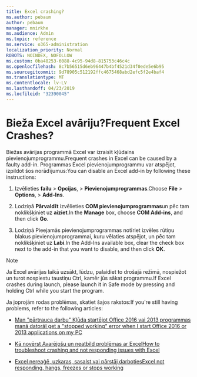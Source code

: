 ```yaml
---
title: Excel crashing?
ms.author: pebaum
author: pebaum
manager: mnirkhe
ms.audience: Admin
ms.topic: reference
ms.service: o365-administration
localization_priority: Normal
ROBOTS: NOINDEX, NOFOLLOW
ms.custom: 0ba48253-6088-4c95-94d8-815753c46c4c
ms.openlocfilehash: 8c7b56515d6eb96447b4bf4521d34f0ede5e6b95
ms.sourcegitcommit: 9d78905c512192ffc4675468abd2efc5f2e4baf4
ms.translationtype: MT
ms.contentlocale: lv-LV
ms.lasthandoff: 04/23/2019
ms.locfileid: "32390045"
---
```

# <a name="frequent-excel-crashes"></a><span data-ttu-id="8d075-102">Bieža Excel avāriju?</span><span class="sxs-lookup"><span data-stu-id="8d075-102">Frequent Excel Crashes?</span></span>

<span data-ttu-id="8d075-103">Biežas avārijas programmā Excel var izraisīt kļūdains pievienojumprogrammu.</span><span class="sxs-lookup"><span data-stu-id="8d075-103">Frequent crashes in Excel can be caused by a faulty add-in.</span></span> <span data-ttu-id="8d075-104">Programmas Excel pievienojumprogrammu var atspējot, izpildot šos norādījumus:</span><span class="sxs-lookup"><span data-stu-id="8d075-104">You can disable an Excel add-in by following these instructions:</span></span>
  
1. <span data-ttu-id="8d075-105">Izvēlieties **failu** \> **Opcijas**, \> **Pievienojumprogrammas**.</span><span class="sxs-lookup"><span data-stu-id="8d075-105">Choose **File** \> **Options**, \> **Add-Ins**.</span></span>
    
2. <span data-ttu-id="8d075-106">Lodziņā **Pārvaldīt** izvēlieties **COM pievienojumprogrammas**un pēc tam noklikšķiniet uz **aiziet**.</span><span class="sxs-lookup"><span data-stu-id="8d075-106">In the **Manage** box, choose **COM Add-ins**, and then click **Go**.</span></span>
    
3. <span data-ttu-id="8d075-107">Lodziņā Pieejamās pievienojumprogrammas notīriet izvēles rūtiņu blakus pievienojumprogrammai, kuru vēlaties atspējot, un pēc tam noklikšķiniet uz **Labi**.</span><span class="sxs-lookup"><span data-stu-id="8d075-107">In the Add-Ins available box, clear the check box next to the add-in that you want to disable, and then click **OK**.</span></span>
    
> [!NOTE]
> <span data-ttu-id="8d075-108">Ja Excel avārijas laikā uzsākt, lūdzu, palaidiet to drošajā režīmā, nospiežot un turot nospiestu taustiņu Ctrl, kamēr jūs sākat programmu.</span><span class="sxs-lookup"><span data-stu-id="8d075-108">If Excel crashes during launch, please launch it in Safe mode by pressing and holding Ctrl while you start the program.</span></span> 
  
<span data-ttu-id="8d075-109">Ja joprojām rodas problēmas, skatiet šajos rakstos:</span><span class="sxs-lookup"><span data-stu-id="8d075-109">If you're still having problems, refer to the following articles:</span></span>
  
- [<span data-ttu-id="8d075-110">Man "pārtrauca darbu" Kļūda startējot Office 2016 vai 2013 programmas manā datorā</span><span class="sxs-lookup"><span data-stu-id="8d075-110">I get a "stopped working" error when I start Office 2016 or 2013 applications on my PC</span></span>](https://support.office.com/article/52bd7985-4e99-4a35-84c8-2d9b8301a2fa.aspx)
    
- [<span data-ttu-id="8d075-111">Kā novērst Avarējošu un neatbild problēmas ar Excel</span><span class="sxs-lookup"><span data-stu-id="8d075-111">How to troubleshoot crashing and not responding issues with Excel</span></span>](https://support.microsoft.com/help/2758592/how-to-troubleshoot-crashing-and-not-responding-issues-with-excel)
    
- [<span data-ttu-id="8d075-112">Excel nereaģē, uzkaras, sasalst vai pārstāj darboties</span><span class="sxs-lookup"><span data-stu-id="8d075-112">Excel not responding, hangs, freezes or stops working</span></span>](https://support.office.com/article/37e7d3c9-9e84-40bf-a805-4ca6853a1ff4.aspx)
    
